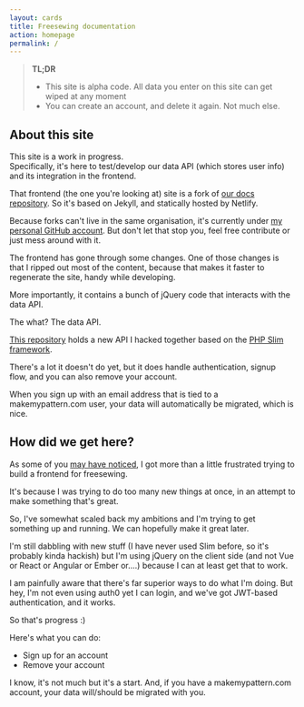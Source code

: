 ```yaml
---
layout: cards
title: Freesewing documentation
action: homepage
permalink: /
---
```

<div class="container">
<div class="row">
<div class="col-md-6 offset-md-3" markdown="1">

> __TL;DR__ 
> 
> - This site is alpha code. All data you enter on this site can get wiped at any moment
> - You can create an account, and delete it again. Not much else.


## About this site

This site is a work in progress.  
Specifically, it's here to test/develop our data API (which stores user info)
and its integration in the frontend.

That frontend (the one you're looking at) site is a fork of 
[our docs repository](https://github.com/freesewing/docs).
So it's based on Jekyll, and statically hosted by Netlify.

Because forks can't live in the same organisation, it's currently under 
[my personal GitHub account](https://github.com/joostdecock/site).
But don't let that stop you, feel free contribute or just mess around with it.

The frontend has gone through some changes.
One of those changes is that I ripped out most of the content, because that makes it faster to
regenerate the site, handy while developing.

More importantly, it contains a bunch of jQuery code that interacts with the data API.

The what? The data API.

[This repository](https://github.com/freesewing/data) holds a new API I hacked together based on the 
[PHP Slim framework](http://slimframework.com/).

There's a lot it doesn't do yet, but it does handle authentication, signup flow,
and you can also remove your account.

When you sign up with an email address that is tied to a makemypattern.com user,
your data will automatically be migrated, which is nice.

## How did we get here?

As some of you [may have noticed](https://gitter.im/freesewing/freesewing?at=58f8d08b881b89e1016c19c4),
I got more than a little frustrated trying to build a frontend for freesewing.

It's because I was trying to do too many new things at once, in an attempt to make something that's great.

So, I've somewhat scaled back my ambitions and I'm trying to get something up and running. 
We can hopefully make it great later.

I'm still dabbling with new stuff (I have never used Slim before, so it's probably kinda hackish)
but I'm using jQuery on the client side (and not Vue or React or Angular or Ember or....) because
I can at least get that to work.

I am painfully aware that there's far superior ways to do what I'm doing. 
But hey, I'm not even using auth0 yet I can login, and we've got JWT-based authentication, and it works.
 

So that's progress :)

Here's what you can do:

  - Sign up for an account
  - Remove your account

I know, it's not much but it's a start. And, if you have a makemypattern.com account, your data will/should be migrated with you.


</div>
</div>
</div> <!-- .container -->
